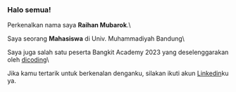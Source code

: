 

<!--
**rehaanhan/rehaanhan** is a ✨ _special_ ✨ repository because its `README.md` (this file) appears on your GitHub profile.

Here are some ideas to get you started:

- 🔭 I’m currently working on ...
- 🌱 I’m currently learning ...
- 👯 I’m looking to collaborate on ...
- 🤔 I’m looking for help with ...
- 💬 Ask me about ...
- 📫 How to reach me: ...
- 😄 Pronouns: ...
- ⚡ Fun fact: ...
-->
### Halo semua! 

Perkenalkan nama saya **Raihan Mubarok**.\

Saya seorang **Mahasiswa** di Univ. Muhammadiyah Bandung\

Saya juga salah satu peserta Bangkit Academy 2023 yang deselenggarakan oleh [dicoding](https://www.dicoding.com/)\

Jika kamu tertarik untuk berkenalan denganku, silakan ikuti akun [Linkedin](https://www.linkedin.com/in/raihan-mubarok/)ku ya.

